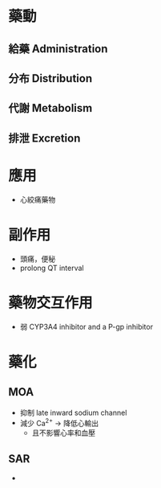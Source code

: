 # 藥動
## 給藥 Administration
## 分布 Distribution
## 代謝 Metabolism
## 排泄 Excretion
# 應用
- 心絞痛藥物
# 副作用
- 頭痛，便秘
- prolong QT interval
# 藥物交互作用
- 弱 CYP3A4 inhibitor and a P-gp inhibitor
# 藥化
## MOA
- 抑制 late inward sodium channel
- 減少 Ca<sup>2+</sup> $\rightarrow$ 降低心輸出
	- 且不影響心率和血壓
## SAR
- 


